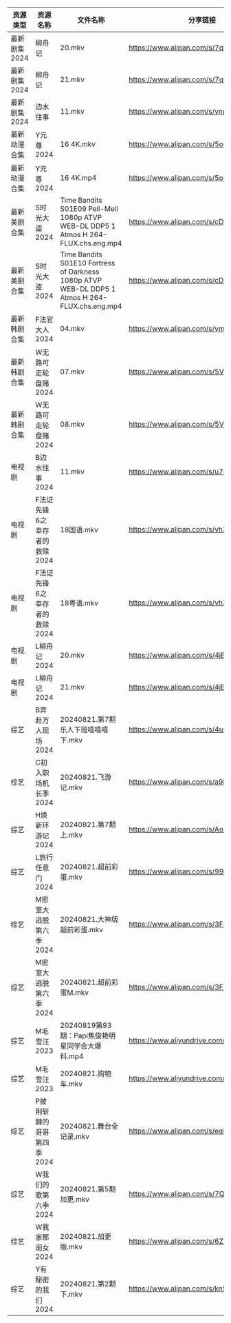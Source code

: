 | 资源类型     | 资源名称              | 文件名称                                                                                           | 分享链接                                      | 更新时间                |
| -------- | ----------------- | ---------------------------------------------------------------------------------------------- | ----------------------------------------- | ------------------- |
| 最新剧集2024 | 柳舟记               | 20.mkv                                                                                         | https://www.alipan.com/s/7qsgfZ5HgH6      | 2024-08-21 19:09:03 |
| 最新剧集2024 | 柳舟记               | 21.mkv                                                                                         | https://www.alipan.com/s/7qsgfZ5HgH6      | 2024-08-21 19:09:02 |
| 最新剧集2024 | 边水往事              | 11.mkv                                                                                         | https://www.alipan.com/s/vnpRghxMzuW      | 2024-08-21 14:09:03 |
| 最新动漫合集   | Y元尊2024           | 16 4K.mkv                                                                                      | https://www.alipan.com/s/5ouJcZv7rUn      | 2024-08-21 19:08:48 |
| 最新动漫合集   | Y元尊2024           | 16 4K.mp4                                                                                      | https://www.alipan.com/s/5ouJcZv7rUn      | 2024-08-21 19:08:48 |
| 最新美剧合集   | S时光大盗2024         | Time Bandits S01E09 Pell-Mell 1080p ATVP WEB-DL DDP5 1 Atmos H 264-FLUX.chs.eng.mp4            | https://www.alipan.com/s/cDPPqWs3Yia      | 2024-08-21 12:06:17 |
| 最新美剧合集   | S时光大盗2024         | Time Bandits S01E10 Fortress of Darkness 1080p ATVP WEB-DL DDP5 1 Atmos H 264-FLUX.chs.eng.mp4 | https://www.alipan.com/s/cDPPqWs3Yia      | 2024-08-21 12:06:17 |
| 最新韩剧合集   | F法官大人2024         | 04.mkv                                                                                         | https://www.alipan.com/s/vmXEwsv83mq      | 2024-08-21 00:05:29 |
| 最新韩剧合集   | W无路可走轮盘赌2024      | 07.mkv                                                                                         | https://www.alipan.com/s/5V2TVLrVuz4      | 2024-08-21 16:06:32 |
| 最新韩剧合集   | W无路可走轮盘赌2024      | 08.mkv                                                                                         | https://www.alipan.com/s/5V2TVLrVuz4      | 2024-08-21 16:06:32 |
| 电视剧      | B边水往事2024         | 11.mkv                                                                                         | https://www.alipan.com/s/u7mCpvPXUu1      | 2024-08-21 14:05:17 |
| 电视剧      | F法证先锋6之幸存者的救赎2024 | 18国语.mkv                                                                                       | https://www.alipan.com/s/vh3hrfiNLUZ      | 2024-08-21 14:05:28 |
| 电视剧      | F法证先锋6之幸存者的救赎2024 | 18粤语.mkv                                                                                       | https://www.alipan.com/s/vh3hrfiNLUZ      | 2024-08-21 14:05:28 |
| 电视剧      | L柳舟记2024          | 20.mkv                                                                                         | https://www.alipan.com/s/4jEpLMVV1fz      | 2024-08-21 19:05:47 |
| 电视剧      | L柳舟记2024          | 21.mkv                                                                                         | https://www.alipan.com/s/4jEpLMVV1fz      | 2024-08-21 19:05:47 |
| 综艺       | B奔赴万人现场2024       | 20240821.第7期乐人下班嘻嘻嘻下.mkv                                                                       | https://www.alipan.com/s/4u7m3VMcqux      | 2024-08-21 14:06:44 |
| 综艺       | C初入职场机长季2024      | 20240821.飞游记.mkv                                                                               | https://www.alipan.com/s/a9hmC3o2B18      | 2024-08-21 14:06:47 |
| 综艺       | H焕新环游记2024        | 20240821.第7期上.mkv                                                                              | https://www.alipan.com/s/Aozy9GBZZwu      | 2024-08-21 14:07:00 |
| 综艺       | L旅行任意门2024        | 20240821.超前彩蛋.mkv                                                                              | https://www.alipan.com/s/99hnQkWKkeJ      | 2024-08-21 14:07:13 |
| 综艺       | M密室大逃脱第六季2024     | 20240821.大神版超前彩蛋.mkv                                                                           | https://www.alipan.com/s/3F599jmMJTn      | 2024-08-21 19:07:18 |
| 综艺       | M密室大逃脱第六季2024     | 20240821.超前彩蛋M.mkv                                                                             | https://www.alipan.com/s/3F599jmMJTn      | 2024-08-21 14:07:16 |
| 综艺       | M毛雪汪2023          | 20240819第93期：Papi焦俊艳明星同学会大爆料.mp4                                                               | https://www.aliyundrive.com/s/asPqfgPRqAg | 2024-08-21 14:07:22 |
| 综艺       | M毛雪汪2023          | 20240821.购物车.mkv                                                                               | https://www.aliyundrive.com/s/asPqfgPRqAg | 2024-08-21 14:07:21 |
| 综艺       | P披荆斩棘的哥哥第四季2024   | 20240821.舞台全记录.mkv                                                                             | https://www.alipan.com/s/eqFuxgGAPnZ      | 2024-08-21 14:07:32 |
| 综艺       | W我们的歌第六季2024      | 20240821.第5期加更.mkv                                                                             | https://www.alipan.com/s/7QHb1Czg7nU      | 2024-08-21 14:08:00 |
| 综艺       | W我家那闺女2024        | 20240821.加更版.mkv                                                                               | https://www.alipan.com/s/6Zh3yAep1kC      | 2024-08-21 14:08:03 |
| 综艺       | Y有秘密的我们2024       | 20240821.第2期下.mkv                                                                              | https://www.alipan.com/s/knSE43DBBa6      | 2024-08-21 14:08:13 |

